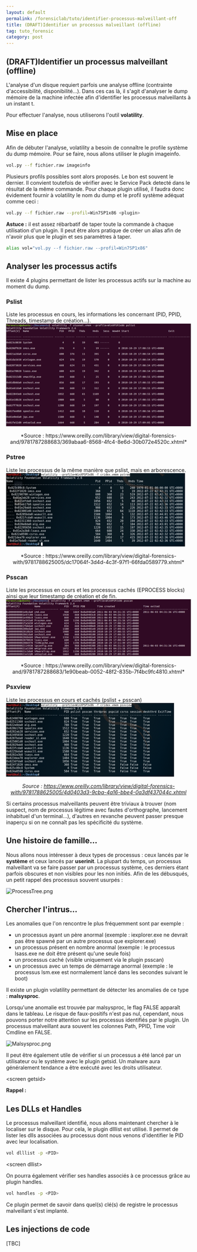 ```yaml
---
layout: default
permalink: /forensiclab/tuto/identifier-processus-malveillant-off
title: (DRAFT)Identifier un processus malveillant (offline)
tag: tuto_forensic
category: post
---
```


## (DRAFT)Identifier un processus malveillant (offline)

L'analyse d'un disque requiert parfois une analyse offline (contrainte d'accessibilité, disponibilité...). Dans ces cas là, il s'agit d'analyser le dump mémoire de la machine infectée afin d'identifier les processus malveillants à un instant t.

Pour effectuer l'analyse, nous utiliserons l'outil **volatility**.

## Mise en place

Afin de débuter l'analyse, volatility a besoin de connaître le profile système du dump mémoire. Pour se faire, nous allons utiliser le plugin imageinfo.
```bash
vol.py --f fichier.raw imageinfo
```

Plusieurs profils possibles sont alors proposés. Le bon est souvent le dernier. Il convient toutefois de vérifier avec le Service Pack detecté dans le résultat de la même commande.
Pour chaque plugin utilisé, il faudra donc évidement fournir à volatility le nom du dump et le profil système adéquat comme ceci :
```bash
vol.py --f fichier.raw --profil=Win7SP1x86 <plugin>
```

**Astuce :** il est assez rébarbatif de taper toute la commande à chaque utilisation d'un plugin. Il peut être alors pratique de créer un alias afin de n'avoir plus que le plugin et ses paramètres à taper.
```bash
alias vol="vol.py --f fichier.raw --profil=Win7SP1x86"
```

## Analyser les processus actifs

Il existe 4 plugins permettant de lister les processus actifs sur la machine au moment du dump.

### Pslist
Liste les processus en cours, les informations les concernant (PID, PPID, Threads, timestamp de création...).
![Pslist.png](/img/Pslist.png)
<center>*Source : https://www.oreilly.com/library/view/digital-forensics-and/9781787288683/369abaa6-8568-4fc4-8e6d-30b072e4520c.xhtml*</center>

### Pstree 
Liste les processus de la même manière que pslist, mais en arborescence.
![Pstree.png](/img/Pstree.png)
<center>*Source : https://www.oreilly.com/library/view/digital-forensics-with/9781788625005/dc17064f-3d4d-4c3f-97f1-66fda0589779.xhtml*</center>

### Psscan
Liste les processus en cours et les processus cachés (EPROCESS blocks) ainsi que leur timestamp de création et de fin.
![Psscan.png](/img/Psscan.png)
<center>*Source : https://www.oreilly.com/library/view/digital-forensics-and/9781787288683/1e90beab-0052-48f2-835b-7f4bc9fc4810.xhtml*</center>

### Psxview
Liste les processus en cours et cachés (pslist + psscan)
![Psxview.png](/img/Psxview.png)
*<center>Source : https://www.oreilly.com/library/view/digital-forensics-with/9781788625005/4d0403d3-9cba-4a16-bbe4-0a3df437044c.xhtml</center>*

Si certains processus malveillants peuvent être triviaux à trouver (nom suspect, nom de processus légitime avec fautes d'orthographe, lancement inhabituel d'un terminal...), d'autres en revanche peuvent passer presque inaperçu si on ne connaît pas les spécificité du système.

## Une histoire de famille...

Nous allons nous intéresser à deux types de processus : ceux lancés par le **système** et ceux lancés par **userinit**. La plupart du temps, un processus malveillant va se faire passer par un processus système, ces derniers étant parfois obscures et non visibles pour les non initiés. Afin de les débusqués, un petit rappel des processus souvent usurpés :

![ProcessTree.png](/img/ProcessTree.png)

## Chercher l'intrus...

Les anomalies que l'on rencontre le plus fréquemment sont par exemple :

- un processus ayant un père anormal (exemple : iexplorer.exe ne devrait pas être spawné par un autre processus que explorer.exe)
- un processus présent en nombre anormal (exemple : le processus lsass.exe ne doit être présent qu'une seule fois)
- un processus caché (visible uniquement via le plugin psscan)
- un processus avec un temps de démarrage anormal (exemple : le processus lsm.exe est normalement lancé dans les secondes suivant le boot)

Il existe un plugin volatility permettant de détecter les anomalies de ce type : **malsysproc**.

Lorsqu'une anomalie est trouvée par malsysproc, le flag FALSE apparaît dans le tableau. Le risque de faux-positifs n'est pas nul, cependant, nous pouvons porter notre attention sur les processus identifiés par le plugin. Un processus malveillant aura souvent les colonnes Path, PPID, Time voir Cmdline en FALSE.

![Malsysproc.png](/img/volatility/malsysproc.png)

Il peut être également utile de vérifier si un processus a été lancé par un utilisateur ou le système avec le plugin getsid. Un malware aura généralement tendance a être exécuté avec les droits utilisateur.

\<screen getsid\>

**Rappel :**

## Les DLLs et Handles
Le processus malveillant identifié, nous allons maintenant chercher à le localiser sur le disque. Pour cela, le plugin dlllist est utilisé. Il permet de lister les dlls associées au processus dont nous venons d'identifier le PID avec leur localisation.
```bash
vol dlllist -p <PID>
```

\<screen dllist\>

On pourra également vérifier ses handles associés à ce processus grâce au plugin handles.
```bash
vol handles -p <PID>
```

Ce plugin permet de savoir dans quel(s) clé(s) de registre le processus malveillant s'est implanté.

## Les injections de code

[TBC]
